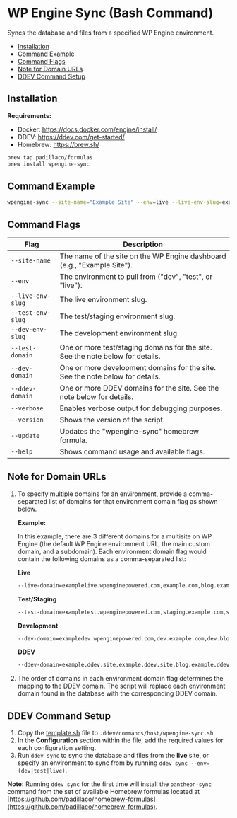 # WP Engine Sync (Bash Command)

Syncs the database and files from a specified WP Engine environment.

- [Installation](#installation)
- [Command Example](#command-example)
- [Command Flags](#command-flags)
- [Note for Domain URLs](#note-for-domain-urls)
- [DDEV Command Setup](#ddev-command-setup)

## Installation

**Requirements:**
- Docker: https://docs.docker.com/engine/install/
- DDEV: https://ddev.com/get-started/
- Homebrew: https://brew.sh/

```sh
brew tap padillaco/formulas
brew install wpengine-sync
```

## Command Example

```sh
wpengine-sync --site-name="Example Site" --env=live --live-env-slug=example-live --test-env-slug=example-test --dev-env-slug=example-dev --live-domain=example.com --test-domain=staging.example.com --dev-domain=dev.example.com --ddev-domain=example.ddev.site
```

## Command Flags

| Flag                | Description                                                                    |
|---------------------|--------------------------------------------------------------------------------|
| `--site-name`       | The name of the site on the WP Engine dashboard (e.g., "Example Site").        |
| `--env`             | The environment to pull from ("dev", "test", or "live").                       |
| `--live-env-slug`   | The live environment slug.                                                     |
| `--test-env-slug`   | The test/staging environment slug.                                             |
| `--dev-env-slug`    | The development environment slug.                                              |
| `--test-domain`     | One or more test/staging domains for the site. See the note below for details. |
| `--dev-domain`      | One or more development domains for the site. See the note below for details.  |
| `--ddev-domain`     | One or more DDEV domains for the site. See the note below for details.         |
| `--verbose`         | Enables verbose output for debugging purposes.                                 |
| `--version`         | Shows the version of the script.                                               |
| `--update`          | Updates the "wpengine-sync" homebrew formula.                                  |
| `--help`            | Shows command usage and available flags.                                       |

## Note for Domain URLs

1. To specify multiple domains for an environment, provide a comma-separated list of domains for that environment domain flag as shown below.

    **Example:**

    In this example, there are 3 different domains for a multisite on WP Engine (the default WP Engine environment URL, the main custom domain, and a subdomain). Each environment domain flag would contain the following domains as a comma-separated list:

    **Live**

    ```sh
    --live-domain=examplelive.wpenginepowered.com,example.com,blog.example.com
    ```
    **Test/Staging**
    ```sh
    --test-domain=exampletest.wpenginepowered.com,staging.example.com,staging.blog.example.com
    ```
    **Development**
    ```sh
    --dev-domain=exampledev.wpenginepowered.com,dev.example.com,dev.blog.example.com
    ```
    **DDEV**
    ```sh
    --ddev-domain=example.ddev.site,example.ddev.site,blog.example.ddev.site
    ```

2. The order of domains in each environment domain flag determines the mapping to the DDEV domain. The script will replace each environment domain found in the database with the corresponding DDEV domain.

## DDEV Command Setup

1. Copy the [template.sh](template.sh) file to `.ddev/commands/host/wpengine-sync.sh`.
2. In the **Configuration** section within the file, add the required values for each configuration setting.
3. Run `ddev sync` to sync the database and files from the **live** site, or specify an environment to sync from by running `ddev sync --env=(dev|test|live)`.

**Note:** Running `ddev sync` for the first time will install the `pantheon-sync` command from the set of available Homebrew formulas located at [https://github.com/padillaco/homebrew-formulas](https://github.com/padillaco/homebrew-formulas).
